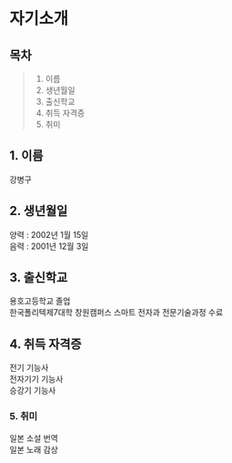 자기소개
======
목차
--
> 1. 이름   
> 2. 생년월일   
> 3. 출신학교   
> 4. 취득 자격증   
> 5. 취미   
   
   
## 1. 이름   
강병구   
   
## 2. 생년월일
양력 : 2002년 1월 15일   
음력 : 2001년 12월 3일   
   
## 3. 출신학교   
용호고등학교 졸업   
한국폴리텍제7대학 창원캠퍼스 스마트 전자과 전문기술과정 수료   
   
## 4. 취득 자격증   
전기 기능사   
전자기기 기능사   
승강기 기능사   
   
### 5. 취미   
일본 소설 번역   
일본 노래 감상   

